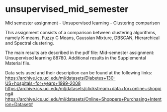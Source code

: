 # unsupervised_mid_semester
Mid semester assignment - Unsupervised learning - Clustering comparison

This assignment consists of a comparison between clustering algorithms, namely K-means,
Fuzzy C Means, Gaussian Mixture, DBSCAN, Hierarchical and Spectral clustering.

The main results are described in the pdf file: Mid-semester assignment: Unsupervised learning 88780.
Additional results in the Supplemental Material file.

Data sets used and their description can be found at the following links:
https://archive.ics.uci.edu/ml/datasets/Diabetes+130-US+hospitals+for+years+1999-2008
https://archive.ics.uci.edu/ml/datasets/clickstream+data+for+online+shopping#
https://archive.ics.uci.edu/ml/datasets/Online+Shoppers+Purchasing+Intention+Dataset#

